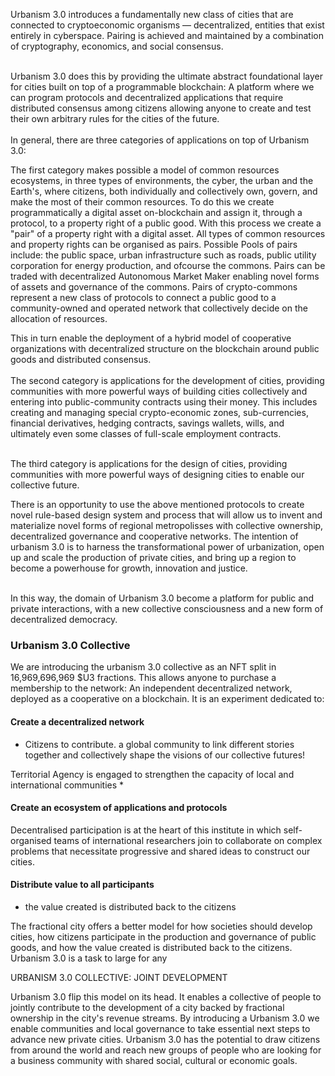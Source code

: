 Urbanism 3.0 introduces a fundamentally new class of cities that are connected to cryptoeconomic organisms — decentralized, entities that exist entirely in cyberspace. Pairing is achieved and maintained by a combination of cryptography, economics, and social consensus.<br><br>

Urbanism 3.0 does this by providing the ultimate abstract foundational layer for cities built on top of a programmable blockchain: A  platform where we can program protocols and decentralized applications that require distributed consensus among citizens allowing anyone to create and test their own arbitrary rules for the cities of the future. <br><br>
In general, there are three categories of applications on top of Urbanism 3.0:

The first category makes possible a model of common resources ecosystems, in three types of environments, the cyber, the urban and the Earth's, where citizens, both individually and collectively own, govern, and make the most of their common resources. To do this we create programmatically a digital asset on-blockchain and assign it, through a protocol, to a property right of a public good. With this process we create a "pair" of a property right with a digital asset. All types of common resources and property rights can be organised as pairs. Possible Pools of pairs include: the public space, urban infrastructure such as roads, public utility corporation for energy production, and ofcourse the commons. Pairs can be traded with decentralized Autonomous Market Maker enabling novel forms of assets and governance of the commons.
Pairs of crypto-commons represent a new class of protocols to connect a public good to a community-owned and operated network that collectively decide on the allocation of resources.

This in turn enable the deployment of a hybrid model of cooperative organizations with decentralized structure on the blockchain around public goods and distributed consensus. <br><br>
The second category is applications for the development of cities, providing communities with more powerful ways of building cities collectively and entering into public-community contracts using their money. This includes creating and managing special crypto-economic zones, sub-currencies, financial derivatives, hedging contracts, savings wallets, wills, and ultimately even some classes of full-scale employment contracts.<br><br>

The third category is applications for the design of cities, providing communities with more powerful ways of designing  cities to enable our collective future. 

There is an opportunity to use the above mentioned protocols to create novel rule-based design system and process that will allow us to invent and materialize novel forms of regional metropolisses with collective ownership, decentralized governance and cooperative networks. 
The intention of urbanism 3.0 is to harness the transformational power of urbanization, open up and scale the production of private cities, and bring up a region to become a powerhouse for growth, innovation and justice.<br><br>

In this way, the domain of Urbanism 3.0 become a platform for public and private interactions, with a new collective consciousness and a new form of decentralized democracy.
### Urbanism 3.0 Collective
We are introducing the urbanism 3.0 collective as an NFT split in 16,969,696,969 $U3 fractions. This allows anyone to purchase a membership to the network: An independent decentralized network, deployed as a cooperative on a blockchain. It is an experiment dedicated to:
#### Create a decentralized network
* Citizens to contribute. a global community to link different stories together and collectively shape the visions of our collective futures!

Territorial Agency is engaged to strengthen the capacity of local and international communities 
*

#### Create an ecosystem of applications and protocols
Decentralised participation is at the heart of this institute in which self-organised teams of international researchers join to collaborate on complex problems that necessitate progressive and shared ideas to construct our cities.


#### Distribute value to all participants

* the value created is distributed back to the citizens


The fractional city offers a better model for how societies should develop cities, how citizens participate in the production and governance of public goods, and how the value created is distributed back to the citizens. 
Urbanism 3.0 is a task to large for any 


URBANISM 3.0 COLLECTIVE: JOINT DEVELOPMENT

Urbanism 3.0 flip this model on its head. It enables a collective of people to jointly contribute to the development of a city backed by fractional ownership in the city's revenue streams. By introducing a Urbanism 3.0 we enable communities and local governance to take essential next steps to advance new private cities. Urbanism 3.0 has the potential to draw citizens from around the world and reach new groups of people who are looking for a business community with shared social, cultural or economic goals.



‍
